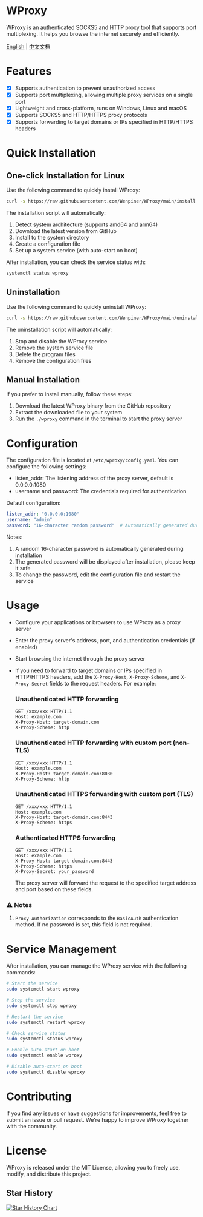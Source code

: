 
# WProxy

WProxy is an authenticated SOCKS5 and HTTP proxy tool that supports port multiplexing. It helps you browse the internet securely and efficiently.

[English](README.md) | [中文文档](README_zh-CN.md)

# Features

- [x] Supports authentication to prevent unauthorized access
- [x] Supports port multiplexing, allowing multiple proxy services on a single port
- [x] Lightweight and cross-platform, runs on Windows, Linux and macOS
- [x] Supports SOCKS5 and HTTP/HTTPS proxy protocols
- [x] Supports forwarding to target domains or IPs specified in HTTP/HTTPS headers

# Quick Installation

## One-click Installation for Linux

Use the following command to quickly install WProxy:

```bash
curl -s https://raw.githubusercontent.com/Wenpiner/WProxy/main/install.sh | sudo bash
```

The installation script will automatically:
1. Detect system architecture (supports amd64 and arm64)
2. Download the latest version from GitHub
3. Install to the system directory
4. Create a configuration file
5. Set up a system service (with auto-start on boot)

After installation, you can check the service status with:
```bash
systemctl status wproxy
```

## Uninstallation

Use the following command to quickly uninstall WProxy:

```bash
curl -s https://raw.githubusercontent.com/Wenpiner/WProxy/main/uninstall.sh | sudo bash
```

The uninstallation script will automatically:
1. Stop and disable the WProxy service
2. Remove the system service file
3. Delete the program files
4. Remove the configuration files

## Manual Installation

If you prefer to install manually, follow these steps:

1. Download the latest WProxy binary from the GitHub repository
2. Extract the downloaded file to your system
3. Run the `./wproxy` command in the terminal to start the proxy server

# Configuration

The configuration file is located at `/etc/wproxy/config.yaml`. You can configure the following settings:

- listen_addr: The listening address of the proxy server, default is 0.0.0.0:1080
- username and password: The credentials required for authentication

Default configuration:
```yaml
listen_addr: "0.0.0.0:1080"
username: "admin"
password: "16-character random password"  # Automatically generated during installation
```

Notes:
1. A random 16-character password is automatically generated during installation
2. The generated password will be displayed after installation, please keep it safe
3. To change the password, edit the configuration file and restart the service

# Usage

- Configure your applications or browsers to use WProxy as a proxy server
- Enter the proxy server's address, port, and authentication credentials (if enabled)
- Start browsing the internet through the proxy server
- If you need to forward to target domains or IPs specified in HTTP/HTTPS headers, add the `X-Proxy-Host`, `X-Proxy-Scheme`, and `X-Proxy-Secret` fields to the request headers. For example:
  ### Unauthenticated HTTP forwarding
  ```http
  GET /xxx/xxx HTTP/1.1
  Host: example.com
  X-Proxy-Host: target-domain.com
  X-Proxy-Scheme: http
  ```
  ### Unauthenticated HTTP forwarding with custom port (non-TLS)
  ```http
  GET /xxx/xxx HTTP/1.1
  Host: example.com
  X-Proxy-Host: target-domain.com:8080
  X-Proxy-Scheme: http
  ```

  ### Unauthenticated HTTPS forwarding with custom port (TLS)
  ```http
  GET /xxx/xxx HTTP/1.1
  Host: example.com
  X-Proxy-Host: target-domain.com:8443
  X-Proxy-Scheme: https
  ```

  ### Authenticated HTTPS forwarding
  ```http
  GET /xxx/xxx HTTP/1.1
  Host: example.com
  X-Proxy-Host: target-domain.com:8443
  X-Proxy-Scheme: https
  X-Proxy-Secret: your_password
  ```

  The proxy server will forward the request to the specified target address and port based on these fields.

### ⚠️ Notes
1. `Proxy-Authorization` corresponds to the `BasicAuth` authentication method. If no password is set, this field is not required.

# Service Management

After installation, you can manage the WProxy service with the following commands:

```bash
# Start the service
sudo systemctl start wproxy

# Stop the service
sudo systemctl stop wproxy

# Restart the service
sudo systemctl restart wproxy

# Check service status
sudo systemctl status wproxy

# Enable auto-start on boot
sudo systemctl enable wproxy

# Disable auto-start on boot
sudo systemctl disable wproxy
```

# Contributing

If you find any issues or have suggestions for improvements, feel free to submit an issue or pull request. We're happy to improve WProxy together with the community.

# License

WProxy is released under the MIT License, allowing you to freely use, modify, and distribute this project.

## Star History

[![Star History Chart](https://api.star-history.com/svg?repos=Wenpiner/WProxy&type=Date)](https://star-history.com/#Wenpiner/WProxy&Date)
